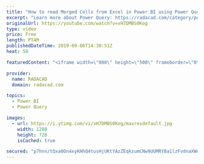 ```yaml
---
title: "How to read Merged Cells from Excel in Power BI using Power Query"
excerpt: "Learn more about Power Query: https://radacad.com/category/power-query"
originalUrl: https://youtube.com/watch?v=xH7DMBS0Kog
type: video
price: Free
length: PT4M
publishedDateTime: 2019-09-06T14:30:51Z
heat: 50

featuredContent: "<iframe width=\"800\" height=\"500\" frameborder=\"0\" src=\"https://www.youtube.com/embed/xH7DMBS0Kog\" allow=\"accelerometer; autoplay; encrypted-media; gyroscope; picture-in-picture\" allowfullscreen></iframe>"

provider:
  name: RADACAD
  domain: radacad.com

topics:
  - Power BI
  - Power Query

images:
  - url: https://i.ytimg.com/vi/xH7DMBS0Kog/maxresdefault.jpg
    width: 1280
    height: 720
    isCached: true

secured: "p7hnn/tQxa0On4xyKHhQ4tusHjUKtYAzZEqkzumCNw9UUMRYBa1lzFvdnaXWd42MnVSYLTVjbFfnlXScqfmjd9OxP8Lolyal1Epi/WB4OUdTkRnS/NMnRQ7FG1Lm6x7y5Ay1qVKYdMVWsn81aIkGX+QtE51FwEC7uhTcCU/hmW21TVdN6l3BjPQrpvJ8dzGAZZ98BLMro9CNlVYGdpZBPw6QS6n/FUOOWWZ52Zb4M507RuLknnySk0Ms+9T2KTn59aT7tG0TaWRo3yXG/w9Q5taFhA/mT5QBC416+0JIZ0llkS/wxTuEUoHvK6i2nj4mXQLoCgoP72W35f8oXT6zqXrUZbfSdoBc9LY20oVxnlPJFFlEYHFMv5YdVuNYhogYkA0TIF3v4pBCBoIuDMQC9aXeXD0dszZynSHoNSb4o/o=;M8O6iqGw8kPHsTgOnQRyxg=="
---
```


